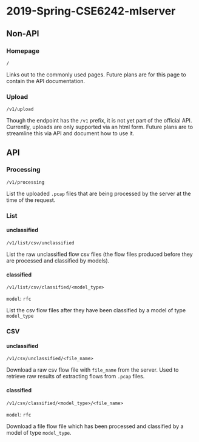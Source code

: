 # 2019-Spring-CSE6242-mlserver

## Non-API

### Homepage

`/`

Links out to the commonly used pages. Future plans are for this page to contain the API documentation.

### Upload

`/v1/upload`

Though the endpoint has the `/v1` prefix, it is not yet part of the official API. Currently, uploads are only supported via an html form. Future plans are to streamline this via API and document how to use it.

## API

### Processing

`/v1/processing`

List the uploaded `.pcap` files that are being processed by the server at the time of the request.

### List

#### unclassified

`/v1/list/csv/unclassified`

List the raw unclassified flow csv files (the flow files produced before they are processed and classified by models).

#### classified

`/v1/list/csv/classified/<model_type>`

`model`: `rfc`

List the csv flow files after they have been classified by a model of type `model_type`

### CSV

#### unclassified

`/v1/csv/unclassified/<file_name>`

Download a raw csv flow file with `file_name` from the server. Used to retrieve raw results of extracting flows from `.pcap` files.

#### classified

`/v1/csv/classified/<model_type>/<file_name>`

`model`: `rfc`

Download a file flow file which has been processed and classified by a model of type `model_type`.

